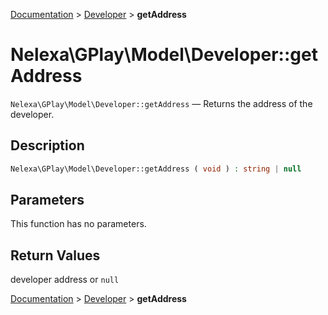 [Documentation](../../README.md) > [Developer](README.md) > **getAddress**

# Nelexa\GPlay\Model\Developer::getAddress
`Nelexa\GPlay\Model\Developer::getAddress` — Returns the address of the developer.

## Description
```php
Nelexa\GPlay\Model\Developer::getAddress ( void ) : string | null
```

## Parameters
This function has no parameters.

## Return Values
developer address or `null`

[Documentation](../../README.md) > [Developer](README.md) > **getAddress**
